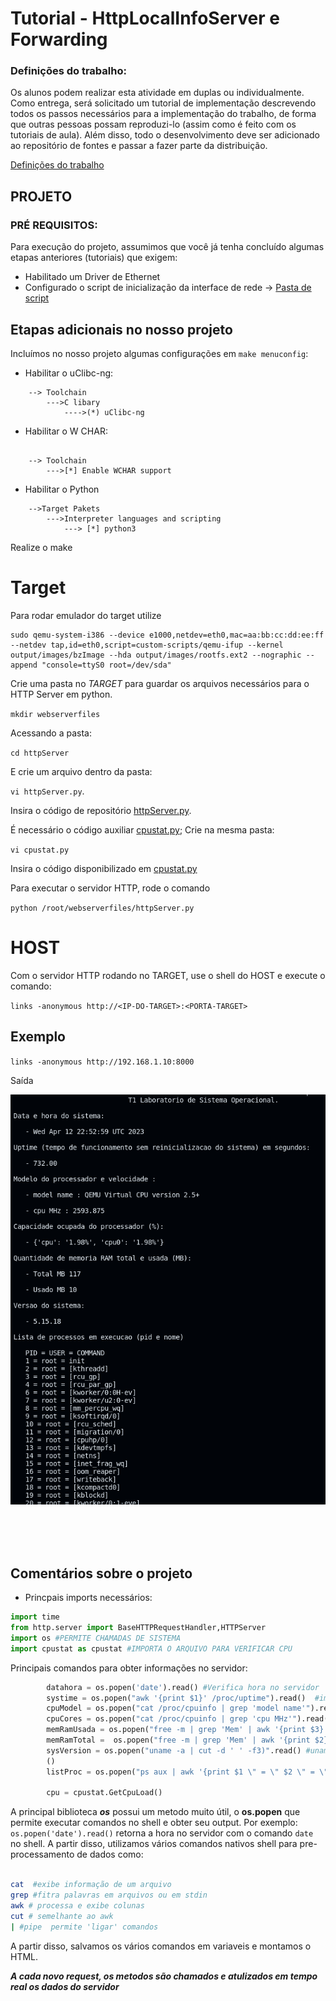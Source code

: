 # Tutorial - HttpLocalInfoServer e Forwarding
### Definições do trabalho:

Os alunos podem realizar esta atividade em duplas ou individualmente. 
Como entrega, será solicitado um tutorial de implementação descrevendo todos os passos necessários para a implementação do trabalho, de forma que outras pessoas possam reproduzi-lo (assim como é feito com os tutoriais de aula). 
Além disso, todo o desenvolvimento deve ser adicionado ao repositório de fontes e passar a fazer parte da distribuição.

[Definições do trabalho](./httpServer/tp1.pdf)

## PROJETO
### PRÉ REQUISITOS:

Para execução do projeto, assumimos que você já tenha concluído algumas etapas anteriores (tutoriais) que exigem:

* Habilitado um Driver de Ethernet
* Configurado o script de inicialização da interface de rede -> [Pasta de script](./custom-scripts/) 


## Etapas adicionais no nosso projeto
Incluímos no nosso projeto algumas configurações em ```make menuconfig```:

- Habilitar o uClibc-ng:
``` 
    --> Toolchain
        --->C libary 
            ---->(*) uClibc-ng
```
- Habilitar o W CHAR:
```

    --> Toolchain
        --->[*] Enable WCHAR support
```
- Habilitar o Python
```
    -->Target Pakets
        --->Interpreter languages and scripting
            ---> [*] python3
```
Realize o make

# Target
Para rodar emulador do target utilize

```
sudo qemu-system-i386 --device e1000,netdev=eth0,mac=aa:bb:cc:dd:ee:ff --netdev tap,id=eth0,script=custom-scripts/qemu-ifup --kernel output/images/bzImage --hda output/images/rootfs.ext2 --nographic --append "console=ttyS0 root=/dev/sda"  
```

Crie uma pasta no _TARGET_ para guardar os arquivos necessários para o HTTP Server em python.

``mkdir webserverfiles``

Acessando a pasta: 

``cd httpServer``

E crie um arquivo dentro da pasta:

``vi httpServer.py``.

Insira o código de repositório  [httpServer.py](./httpServer/httpServer.py). 


É necessário o código auxiliar [cpustat.py](./httpServer/cpustat.py); Crie na mesma pasta:

``vi cpustat.py``

Insira o código disponibilizado em [cpustat.py](./httpServer/cpustat.py)

Para executar o servidor HTTP, rode o comando

``python /root/webserverfiles/httpServer.py``

# HOST

Com o servidor HTTP rodando no TARGET, use o shell do HOST e execute o comando:

`` links -anonymous http://<IP-DO-TARGET>:<PORTA-TARGET> ``

## Exemplo

`` links -anonymous http://192.168.1.10:8000 ``

Saída

![Saida](httpServer/Saida.png)

<br/><br/><br/>
## Comentários sobre o projeto

- Princpais imports necessários:

```python
import time
from http.server import BaseHTTPRequestHandler,HTTPServer
import os #PERMITE CHAMADAS DE SISTEMA
import cpustat as cpustat #IMPORTA O ARQUIVO PARA VERIFICAR CPU
```

Principais comandos para obter informações no servidor:

```python
        datahora = os.popen('date').read() #Verifica hora no servidor
        systime = os.popen("awk '{print $1}' /proc/uptime").read()  #imprime o tempo de atividade
        cpuModel = os.popen("cat /proc/cpuinfo | grep 'model name'").read() #informações modelo de CPU
        cpuCores = os.popen("cat /proc/cpuinfo | grep 'cpu MHz'").read() # velocidade da CPU buscando filtro de CPU MHz
        memRamUsada = os.popen("free -m | grep 'Mem' | awk '{print $3}'").read()
        memRamTotal =  os.popen("free -m | grep 'Mem' | awk '{print $2}'").read()
        sysVersion = os.popen("uname -a | cut -d ' ' -f3)".read() #uname exibe informções do kernel e o cut 'corta' em colunas
        ()
        listProc = os.popen("ps aux | awk '{print $1 \" = \" $2 \" = \" $3 \"<br>\"}'").read()

        cpu = cpustat.GetCpuLoad()
```

A principal biblioteca ***os*** possui um metodo muito útil, o **os.popen** que permite executar comandos no shell e obter seu output. Por exemplo:
```os.popen('date').read()``` retorna a hora no servidor com o comando ```date``` no shell.
A partir disso, utilizamos vários comandos nativos shell  para pre-processamento de dados como:

```bash

cat  #exibe informação de um arquivo
grep #fitra palavras em arquivos ou em stdin
awk # processa e exibe colunas
cut # semelhante ao awk
| #pipe  permite 'ligar' comandos

```

A partir disso, salvamos os vários comandos em variaveis e montamos o HTML. 

_**A cada novo request, os metodos são chamados e atulizados em tempo real os dados do servidor**_

